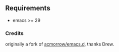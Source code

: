 ## Requirements
- emacs >= 29


### Credits
originally a fork of [acmorrow/emacs.d](https://github.com/acmorrow/emacs.d), thanks Drew.
